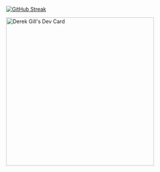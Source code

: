 [![GitHub Streak](https://github-readme-streak-stats.herokuapp.com?user=derekgill)](https://git.io/streak-stats)

<a href="https://app.daily.dev/derekgill"><img src="https://api.daily.dev/devcards/72296ec5a9df44aab5be24ff3e4d282d.png?r=p46" width="400" alt="Derek Gill's Dev Card"/></a>
